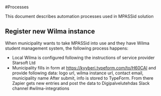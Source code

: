 #Processes 

This document describes automation processes used in MPASSid solution

## Register new Wilma instance
When municipality wants to take MPASSid into use and they have Wilma student management system, 
the following process happens: 
- Local Wilma is configured following the instructions of service provider Starsoft Ltd
- Municipality fills in form at https://kyyberi.typeform.com/to/H60CAI and provide following data: logo url, 
wilma instance url, contact email, municipality name
After submit, info is stored to TypeForm. From there Zapier gets new entries and post the data to Digipalvelutehdas Slack 
channel #wilma-integrations
